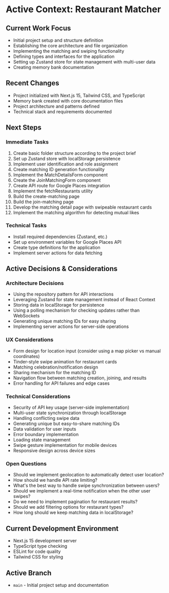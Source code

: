 # Active Context: Restaurant Matcher

## Current Work Focus
- Initial project setup and structure definition
- Establishing the core architecture and file organization
- Implementing the matching and swiping functionality
- Defining types and interfaces for the application
- Setting up Zustand store for state management with multi-user data
- Creating memory bank documentation

## Recent Changes
- Project initialized with Next.js 15, Tailwind CSS, and TypeScript
- Memory bank created with core documentation files
- Project architecture and patterns defined
- Technical stack and requirements documented

## Next Steps

### Immediate Tasks
1. Create basic folder structure according to the project brief
2. Set up Zustand store with localStorage persistence
3. Implement user identification and role assignment
4. Create matching ID generation functionality
5. Implement the MatchDetailsForm component
6. Create the JoinMatchingForm component 
7. Create API route for Google Places integration
8. Implement the fetchRestaurants utility
9. Build the create-matching page
10. Build the join-matching page
11. Develop the matching detail page with swipeable restaurant cards
12. Implement the matching algorithm for detecting mutual likes

### Technical Tasks
- Install required dependencies (Zustand, etc.)
- Set up environment variables for Google Places API
- Create type definitions for the application
- Implement server actions for data fetching

## Active Decisions & Considerations

### Architecture Decisions
- Using the repository pattern for API interactions
- Leveraging Zustand for state management instead of React Context
- Storing data in localStorage for persistence
- Using a polling mechanism for checking updates rather than WebSockets
- Generating unique matching IDs for easy sharing
- Implementing server actions for server-side operations

### UX Considerations
- Form design for location input (consider using a map picker vs manual coordinates)
- Tinder-style swipe animation for restaurant cards
- Matching celebration/notification design
- Sharing mechanism for the matching ID
- Navigation flow between matching creation, joining, and results
- Error handling for API failures and edge cases

### Technical Considerations
- Security of API key usage (server-side implementation)
- Multi-user state synchronization through localStorage
- Handling conflicting swipe data
- Generating unique but easy-to-share matching IDs
- Data validation for user inputs
- Error boundary implementation
- Loading state management
- Swipe gesture implementation for mobile devices
- Responsive design across device sizes

### Open Questions
- Should we implement geolocation to automatically detect user location?
- How should we handle API rate limiting?
- What's the best way to handle swipe synchronization between users?
- Should we implement a real-time notification when the other user swipes?
- Do we need to implement pagination for restaurant results?
- Should we add filtering options for restaurant types?
- How long should we keep matching data in localStorage?

## Current Development Environment
- Next.js 15 development server
- TypeScript type checking
- ESLint for code quality
- Tailwind CSS for styling

## Active Branch
- `main` - Initial project setup and documentation
